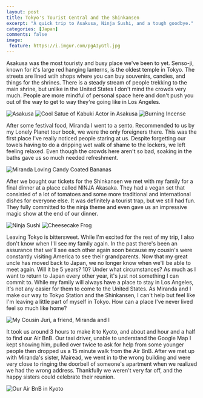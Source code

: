 ```yaml
---
layout: post
title: Tokyo's Tourist Central and the Shinkansen
excerpt: "A quick trip to Asakusa, Ninja Sushi, and a tough goodbye."
categories: [Japan]
comments: false
image:
 feature: https://i.imgur.com/pgAIyGtl.jpg
---
```


Asakusa was the most touristy and busy place we've been to yet. Senso-ji, known for it's large red hanging lanterns, is the oldest temple in Tokyo. The streets are lined wtih shops where you can buy souvenirs, candies, and things for the shrines. There is a steady stream of people trekking to the main shrine, but unlike in the United States I don't mind the crowds very much. People are more mindful of personal space here and don't push you out of the way to get to way they're going like in Los Angeles.

![Asakusa](https://i.imgur.com/AbxRaSym.jpg) ![Cool Satue of Kabuki Actor in Asakusa](https://i.imgur.com/zCloioVm.jpg) ![Burning Incense](https://i.imgur.com/2U2WSJ4m.jpg)

After some festival food, Miranda I went to a sento. Recommended to us by my Lonely Planet tour book, we were the only foreigners there. This was the first place I've really noticed people staring at us. Despite forgetting our towels having to do a dripping wet walk of shame to the lockers, we left feeling relaxed. Even though the crowds here aren't so bad, soaking in the baths gave us so much needed refreshment.

![Miranda Loving Candy Coated Bananas](https://i.imgur.com/rvp2Qcum.jpg)

After we bought our tickets for the Shinkansen we met with my family for a final dinner at a place called NINJA Akasaka. They had a vegan set that consisted of a lot of tomatoes and some more traditional and international dishes for everyone else. It was definitely a tourist trap, but we still had fun. They fully committed to the ninja theme and even gave us an impressive magic show at the end of our dinner.

![Ninja Sushi](https://i.imgur.com/kZ8yyH9m.jpg) ![Cheesecake Frog](https://i.imgur.com/vUUG0Jwm.jpg)

Leaving Tokyo is bittersweet. While I'm excited for the rest of my trip, I also don't know when I'll see my family again. In the past there's been an assurance that we'll see each other again soon because my cousin's were constantly visiting America to see their grandparents. Now that my great uncle has moved back to Japan, we no longer know when we'll be able to meet again. Will it be 5 years? 10? Under what circumstances? As much as I want to return to Japan every other year, it's just not something I can commit to. While my family will always have a place to stay in Los Angeles, it's not any easier for them to come to the United States. As Miranda and I make our way to Tokyo Station and the Shinkansen, I can't help but feel like I'm leaving a little part of myself in Tokyo. How can a place I've never lived feel so much like home?

![My Cousin Juri, a friend, Miranda and I](https://i.imgur.com/l9EIvN6m.jpg)

It took us around 3 hours to make it to Kyoto, and about and hour and a half to find our Air BnB. Our taxi driver, unable to understand the Google Map I kept showing him, pulled over twice to ask for help from some younger people then dropped us a 15 minute walk from the Air BnB. After we met up with Miranda's sister, Mairead, we went in to the wrong building and were very close to ringing the doorbell of someone's apartment when we realized we had the wrong address. Thankfully we weren't very far off, and the happy sisters could celebrate their reunion.

![Our Air BnB in Kyoto](https://i.imgur.com/atLBWnAm.jpg)
